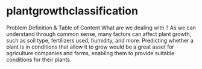# plantgrowthclassification
Problem Definition & Table of Content
What are we dealing with ?
As we can understand through common sense, many factors can affect plant growth, such as soil type, fertilizers used, humidity, and more. Predicting whether a plant is in conditions that allow it to grow would be a great asset for agriculture companies and farms, enabling them to provide suitable conditions for their plants.
